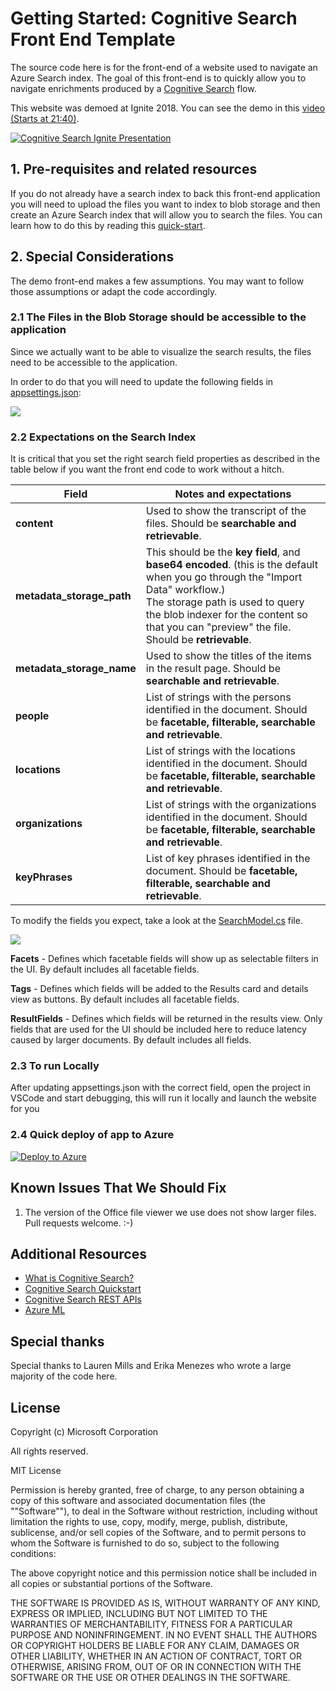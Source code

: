 # Getting Started: Cognitive Search Front End Template

The source code here is for the front-end of a website used to navigate an Azure Search index. The goal of this front-end is to quickly allow you to navigate enrichments produced by a [Cognitive Search](https://docs.microsoft.com/en-us/azure/search/cognitive-search-concept-intro) flow. 

This website was demoed at Ignite 2018. You can see the demo in this [video (Starts at 21:40)](http://www.youtube.com/watch?v=Wh5Dt8wnEhg&t=21m40s).
 
[![Cognitive Search Ignite Presentation](./images/frontend-session.jpg)](http://www.youtube.com/watch?v=Wh5Dt8wnEhg&t=21m40s "Cognitive Search Ignite Presentation")

## 1. Pre-requisites and related resources

If you do not already have a search index to back this front-end application you will need to upload the files you want to index to blob storage and then create an Azure Search index that will allow you to search the files. You can learn how to do this by reading this [quick-start](https://docs.microsoft.com/en-us/azure/search/cognitive-search-quickstart-blob).

## 2. Special Considerations

The demo front-end makes a few assumptions. You may want to follow those assumptions or adapt the code accordingly.

### 2.1 The Files in the Blob Storage should be accessible to the application

Since we actually want to be able to visualize the search results, the files need to be accessible to the application.

In order to do that you will need to update the following fields in [appsettings.json](CognitiveSearch.UI/appsettings.json):

![](.\images\config.png)

### 2.2 Expectations on the Search Index

It is critical that you set the right search field properties as described in the table below if you want the front end code to work without a hitch.

| Field  | Notes and expectations |
|--|--|
|**content**| Used to show the transcript of the files. Should be **searchable and retrievable**.|
|**metadata_storage_path** | This should be the **key field**, and **base64 encoded**. (this is the default when you go through the "Import Data" workflow.) </br> The storage path is used to query the blob indexer for the content so that you can "preview" the file. Should be **retrievable**. |
|**metadata_storage_name** | Used to show the titles of the items in the result page. Should be **searchable and retrievable**.  |
|**people** | List of strings with the persons identified in the document. Should be **facetable, filterable, searchable and retrievable**. |
|**locations** |  List of strings with the locations identified in the document. Should be **facetable, filterable, searchable and retrievable**.|
|**organizations** | List of strings with the organizations identified in the document. Should be **facetable, filterable, searchable and retrievable**. |
| **keyPhrases** | List of key phrases identified in the document. Should be **facetable, filterable, searchable and retrievable**.|

To modify the fields you expect, take a look at the [SearchModel.cs](./CognitiveSearch.UI/Search/SearchModel.cs)  file.

![](.\images\searchmodel.png)

**Facets** - Defines which facetable fields will show up as selectable filters in the UI. By default includes all facetable fields.

**Tags** - Defines which fields will be added to the Results card and details view as buttons. By default includes all facetable fields.

**ResultFields** - Defines which fields will be returned in the results view. Only fields that are used for the UI should be included here to reduce latency caused by larger documents. By default includes all fields.

### 2.3 To run Locally 
After updating appsettings.json with the correct field, open the project in VSCode and start debugging, this will run it locally and launch the website for you 

### 2.4 Quick deploy of app to Azure 
[![Deploy to Azure](http://azuredeploy.net/deploybutton.svg)](https://azuredeploy.net/)

## Known Issues That We Should Fix

1. The version of the Office file viewer we use does not show larger files. Pull requests welcome. :-) 

## Additional Resources
- [What is Cognitive Search?](https://docs.microsoft.com/en-us/azure/search/cognitive-search-concept-intro)
- [Cognitive Search Quickstart](https://docs.microsoft.com/en-us/azure/search/cognitive-search-quickstart-blob)
- [Cognitive Search REST APIs](https://docs.microsoft.com/en-us/azure/search/cognitive-search-tutorial-blob)
- [Azure ML](https://azure.microsoft.com/en-us/services/machine-learning-services/)

## Special thanks
Special thanks to Lauren Mills and Erika Menezes who wrote a large majority of the code here.  

## License
Copyright (c) Microsoft Corporation

All rights reserved.

MIT License

Permission is hereby granted, free of charge, to any person obtaining a copy of this software and associated documentation files (the ""Software""), to deal in the Software without restriction, including without limitation the rights to use, copy, modify, merge, publish, distribute, sublicense, and/or sell copies of the Software, and to permit persons to whom the Software is furnished to do so, subject to the following conditions:

The above copyright notice and this permission notice shall be included in all copies or substantial portions of the Software.

THE SOFTWARE IS PROVIDED AS IS, WITHOUT WARRANTY OF ANY KIND, EXPRESS OR IMPLIED, INCLUDING BUT NOT LIMITED TO THE WARRANTIES OF MERCHANTABILITY, FITNESS FOR A PARTICULAR PURPOSE AND NONINFRINGEMENT. IN NO EVENT SHALL THE AUTHORS OR COPYRIGHT HOLDERS BE LIABLE FOR ANY CLAIM, DAMAGES OR OTHER LIABILITY, WHETHER IN AN ACTION OF CONTRACT, TORT OR OTHERWISE, ARISING FROM, OUT OF OR IN CONNECTION WITH THE SOFTWARE OR THE USE OR OTHER DEALINGS IN THE SOFTWARE.
